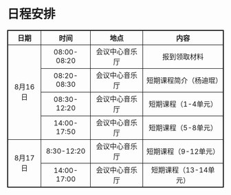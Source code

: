 # 日程安排

<style>
        table { border-collapse: collapse;}
        table,table tr th, table tr td { border:1px solid #000000; }
    </style>

<table align="center" cellpadding="6">
    <tr>
        <th align="center" valign="middle">日期</th align="center" valign="middle">
        <th align="center" valign="middle">时间</th align="center" valign="middle">
        <th align="center" valign="middle">地点</th align="center" valign="middle">
        <th align="center" valign="middle">内容</th align="center" valign="middle">

   </tr>
    <tr>
  		<td align="center" valign="middle" rowspan="4">8月16日</td>
        <td align="center" valign="middle">08:00-08:20</td>
        <td align="center" valign="middle">会议中心音乐厅</td>
        <td align="center" valign="middle">报到领取材料</td>
    </tr>
    <tr>
        <td align="center" valign="middle">08:20-08:30</td>
        <td align="center" valign="middle">会议中心音乐厅</td>
        <td align="center" valign="middle">短期课程简介（杨迪琨）</td>
    </tr>
       <tr>
  		<td align="center" valign="middle">08:30-12:20</td>
        <td align="center" valign="middle">会议中心音乐厅</td>
        <td align="center" valign="middle">短期课程（1-4单元）</td>
    </tr>
    <tr>
  		<td align="center" valign="middle">14:00-17:50</td>
        <td align="center" valign="middle">会议中心音乐厅</td>
        <td align="center" valign="middle">短期课程（5-8单元）</td>
    </tr>
        <tr>
        <td align="center" valign="middle" rowspan="2">8月17日</td>
  		<td align="center" valign="middle">8:30-12:20</td>
        <td align="center" valign="middle">会议中心音乐厅</td>
        <td align="center" valign="middle">短期课程（9-12单元）</td>
    </tr>
        <tr>
  		<td align="center" valign="middle">14:00-17:00</td>
        <td align="center" valign="middle">会议中心音乐厅</td>
        <td align="center" valign="middle">短期课程（13-14单元）</td>
    </tr>

    
</table>

